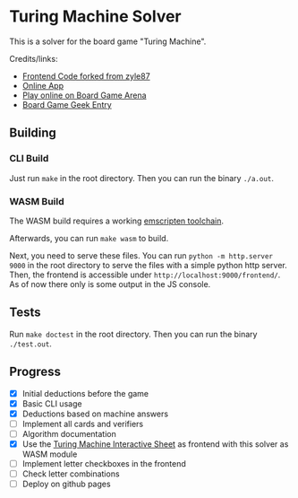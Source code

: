 # Turing Machine Solver

This is a solver for the board game "Turing Machine".

Credits/links:

- [Frontend Code forked from zyle87](https://github.com/zyle87/turing-machine-interactive-sheet)
- [Online App](https://turingmachine.info/)
- [Play online on Board Game Arena](https://en.boardgamearena.com/gamepanel?game=turingmachine)
- [Board Game Geek Entry](https://boardgamegeek.com/boardgame/356123/turing-machine)

## Building

### CLI Build

Just run `make` in the root directory. Then you can run the binary `./a.out`.

### WASM Build

The WASM build requires a working [emscripten toolchain](https://emscripten.org/docs/getting_started/downloads.html#installation-instructions-using-the-emsdk-recommended).

Afterwards, you can run `make wasm` to build.

Next, you need to serve these files. You can run `python -m http.server 9000` in the root directory to serve the files with a simple python http server.
Then, the frontend is accessible under `http://localhost:9000/frontend/`. As of now there only is some output in the JS console.

## Tests

Run `make doctest` in the root directory. Then you can run the binary `./test.out`.

## Progress

- [x] Initial deductions before the game
- [x] Basic CLI usage
- [x] Deductions based on machine answers
- [ ] Implement all cards and verifiers
- [ ] Algorithm documentation
- [x] Use the [Turing Machine Interactive Sheet](https://github.com/zyle87/turing-machine-interactive-sheet) as frontend with this solver as WASM module
- [ ] Implement letter checkboxes in the frontend
- [ ] Check letter combinations
- [ ] Deploy on github pages

